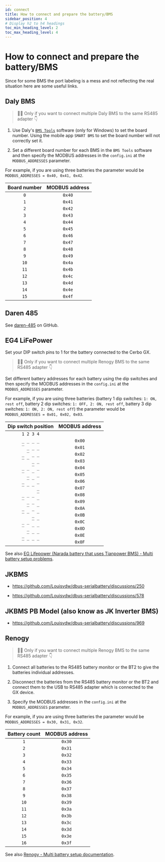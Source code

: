 ```yaml
---
id: connect
title: How to connect and prepare the battery/BMS
sidebar_position: 4
# Display h2 to h4 headings
toc_min_heading_level: 2
toc_max_heading_level: 4
---
```


# How to connect and prepare the battery/BMS

Since for some BMS the port labeling is a mess and not reflecting the real situation here are some useful links.

## Daly BMS

> 🌼🔗 Only if you want to connect multiple Daly BMS to the same RS485 adapter 👇

1. Use Daly's [`BMS Tools`](https://www.dalybms.com/download-pc-software/) software (only for Windows) to set the board number.
Using the mobile app `SMART BMS` to set the board number will not correctly set it.

2. Set a different board number for each BMS in the `BMS Tools` software and then specify the MODBUS addresses in the `config.ini` at the `MODBUS_ADDRESSES` parameter.

For example, if you are using three batteries the parameter would be `MODBUS_ADDRESSES = 0x40, 0x41, 0x42`.

| Board number | MODBUS address |
| :---:        | :---:          |
| `0`          | `0x40`         |
| `1`          | `0x41`         |
| `2`          | `0x42`         |
| `3`          | `0x43`         |
| `4`          | `0x44`         |
| `5`          | `0x45`         |
| `6`          | `0x46`         |
| `7`          | `0x47`         |
| `8`          | `0x48`         |
| `9`          | `0x49`         |
| `10`         | `0x4a`         |
| `11`         | `0x4b`         |
| `12`         | `0x4c`         |
| `13`         | `0x4d`         |
| `14`         | `0x4e`         |
| `15`         | `0x4f`         |

## Daren 485

See [daren-485](https://github.com/cpttinkering/daren-485) on GitHub.

## EG4 LiFePower

Set your DIP switch pins to 1 for the battery connected to the Cerbo GX.

> 🌼🔗 Only if you want to connect multiple Renogy BMS to the same RS485 adapter 👇

Set different battery addresses for each battery using the dip switches and then specify the MODBUS addresses in the `config.ini` at the `MODBUS_ADDRESSES` parameter.

For example, if you are using three batteries (battery 1 dip switches: `1: ON, rest off`, battery 2 dip switches: `1: OFF, 2: ON, rest off`, battery 3 dip switches: `1: ON, 2: ON, rest off`) the parameter would be `MODBUS_ADDRESSES = 0x01, 0x02, 0x03`.

| Dip switch position | MODBUS address |
| :---:               | :---:          |
| `1 2 3 4`           |                |
| `_ _ _ _`           | `0x00`         |
| `‾ _ _ _`           | `0x01`         |
| `_ ‾ _ _`           | `0x02`         |
| `‾ ‾ _ _`           | `0x03`         |
| `_ _ ‾ _`           | `0x04`         |
| `‾ _ ‾ _`           | `0x05`         |
| `_ ‾ ‾ _`           | `0x06`         |
| `‾ ‾ ‾ _`           | `0x07`         |
| `_ _ _ ‾`           | `0x08`         |
| `‾ _ _ ‾`           | `0x09`         |
| `_ ‾ _ ‾`           | `0x0A`         |
| `‾ ‾ _ ‾`           | `0x0B`         |
| `_ _ ‾ ‾`           | `0x0C`         |
| `‾ _ ‾ ‾`           | `0x0D`         |
| `_ ‾ ‾ ‾`           | `0x0E`         |
| `‾ ‾ ‾ ‾`           | `0x0F`         |

See also [EG Lifepower (Narada battery that uses Tianpower BMS) - Multi battery setup problems](https://github.com/Louisvdw/dbus-serialbattery/issues/1104).

## JKBMS

* https://github.com/Louisvdw/dbus-serialbattery/discussions/250

* https://github.com/Louisvdw/dbus-serialbattery/discussions/578

## JKBMS PB Model (also know as JK Inverter BMS)

* https://github.com/Louisvdw/dbus-serialbattery/discussions/969

## Renogy

> 🌼🔗 Only if you want to connect multiple Renogy BMS to the same RS485 adapter 👇

1. Connect all batteries to the RS485 battery monitor or the BT2 to give the batteries individual addresses.

2. Disconnect the batteries from the RS485 battery monitor or the BT2 and connect them to the USB to RS485 adapter which is connected to the GX device.

3. Specify the MODBUS addresses in the `config.ini` at the `MODBUS_ADDRESSES` parameter.

  For example, if you are using three batteries the parameter would be `MODBUS_ADDRESSES = 0x30, 0x31, 0x32`.

| Battery count | MODBUS address |
| :---:         | :---:          |
| `1`           | `0x30`         |
| `2`           | `0x31`         |
| `3`           | `0x32`         |
| `4`           | `0x33`         |
| `5`           | `0x34`         |
| `6`           | `0x35`         |
| `7`           | `0x36`         |
| `8`           | `0x37`         |
| `9`           | `0x38`         |
| `10`          | `0x39`         |
| `11`          | `0x3a`         |
| `12`          | `0x3b`         |
| `13`          | `0x3c`         |
| `14`          | `0x3d`         |
| `15`          | `0x3e`         |
| `16`          | `0x3f`         |

See also [Renogy - Multi battery setup documentation](https://github.com/Louisvdw/dbus-serialbattery/issues/1099).

